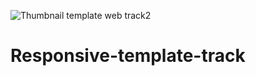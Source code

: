 ![Thumbnail template web track2](https://user-images.githubusercontent.com/124284815/220063068-356c25f4-6056-4997-b0fb-ba8f19afab44.jpg)
# Responsive-template-track

